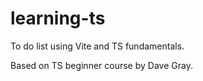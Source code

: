 # learning-ts

To do list using Vite and TS fundamentals. 

Based on TS beginner course by Dave Gray. 
